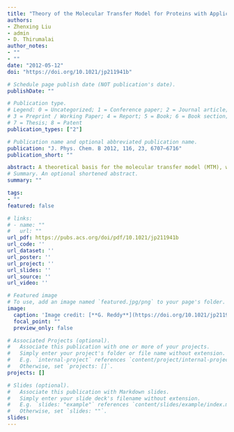 ```yaml
---
title: "Theory of the Molecular Transfer Model for Proteins with Applications to the Folding of the src-SH3 Domain"
authors:
- Zhenxing Liu
- admin
- D. Thirumalai
author_notes:
- ""
- ""
date: "2012-05-12"
doi: "https://doi.org/10.1021/jp211941b"

# Schedule page publish date (NOT publication's date).
publishDate: ""

# Publication type.
# Legend: 0 = Uncategorized; 1 = Conference paper; 2 = Journal article;
# 3 = Preprint / Working Paper; 4 = Report; 5 = Book; 6 = Book section;
# 7 = Thesis; 8 = Patent
publication_types: ["2"]

# Publication name and optional abbreviated publication name.
publication: "J. Phys. Chem. B 2012, 116, 23, 6707–6716"
publication_short: ""

abstract: A theoretical basis for the molecular transfer model (MTM), which takes into account the effects of denaturants by combining experimental data and molecular models for proteins, is provided. We show that the MTM is a mean field-like model that implicitly takes into account denaturant-induced many body interactions. The MTM in conjunction with the coarse-grained self organized polymer model with side chains (SOP-SC) for polypeptide chains is used to simulate the folding of the src-SH3 domain as a function of temperature (T) and guanidine hydrochloride (GdmCl) concentration [C]. Besides reproducing the thermodynamic aspects of SH3 folding, the SOP-SC also captures the cooperativity of the folding transitions. A number of experimentally testable predictions are also made. First, we predict that the melting temperature Tm([C]) decreases linearly as [C] increases. Second, we show that the midpoints Cm,i and melting temperatures Tm,i at which individual residues acquire 50% of their native contacts differ from the global midpoint (Cm ≈ 2.5 M) and melting temperature (Tm = 355 K) at which the folded and unfolded states coexist. Dispersion in Cm,i is greater than that found for Tm,i. Third, folding kinetics at [C] = 0 M shows that the acquisition of contacts between all the secondary structural elements and global folding occur nearly simultaneously. Finally, from the free energy profiles as a function of the structural overlap function and the radius of gyration of the protein, we find that at a fixed T the transition state moves toward the folded state as [C] increases in accord with the Hammond postulate. In contrast, we predict that along the locus of points Tm([C]) the location of the transition state does not change. The theory and the models used here are sufficiently general for studying the folding of other single domain proteins.
# Summary. An optional shortened abstract.
summary: ""

tags:
- ""
featured: false

# links:
# - name: ""
#   url: ""
url_pdf: https://pubs.acs.org/doi/pdf/10.1021/jp211941b
url_code: ''
url_dataset: ''
url_poster: ''
url_project: ''
url_slides: ''
url_source: ''
url_video: ''

# Featured image
# To use, add an image named `featured.jpg/png` to your page's folder. 
image:
  caption: 'Image credit: [**G. Reddy**](https://doi.org/10.1021/jp211941b)'
  focal_point: ""
  preview_only: false

# Associated Projects (optional).
#   Associate this publication with one or more of your projects.
#   Simply enter your project's folder or file name without extension.
#   E.g. `internal-project` references `content/project/internal-project/index.md`.
#   Otherwise, set `projects: []`.
projects: []

# Slides (optional).
#   Associate this publication with Markdown slides.
#   Simply enter your slide deck's filename without extension.
#   E.g. `slides: "example"` references `content/slides/example/index.md`.
#   Otherwise, set `slides: ""`.
slides:
---
```

